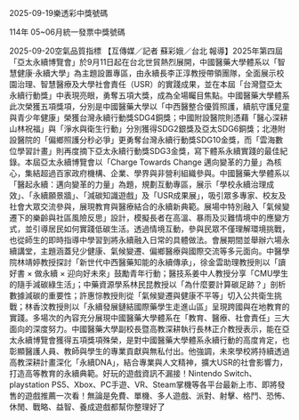 
2025-09-19樂透彩中獎號碼

                                
114年 05~06月統一發票中獎號碼
                             
2025-09-20空氣品質指標
                              【互傳媒／記者 蘇彩娥／台北 報導】2025年第四屆「亞太永續博覽會」於9月11日起在台北世貿熱烈展開，中國醫藥大學體系以「智慧健康‧永續大學」為主題設置專區，由永續長李正淳教授帶領團隊，全面展示校園治理、智慧醫療及大學社會責任（USR）的實踐成果，並在本屆「台灣暨亞太永續行動獎」中表現亮眼，勇奪五項大獎，成為全場矚目焦點。中國醫藥大學體系此次榮獲五項獎項，分別是中國醫藥大學以「中西醫整合優質照護，續航守護兒童與青少年健康」榮獲台灣永續行動獎SDG4銅獎；中國附設醫院則憑藉「醫心深耕山林祝福」與「淨水與衛生行動」分別獲得SDG2銀獎及亞太SDG6銅獎；北港附設醫院的「偏鄉照護分秒必爭」更勇奪台灣永續行動獎SDG10金獎，而「雲海數位學習計畫」則再度摘下亞太永續行動獎SDG3金獎，寫下體系永續實踐的最佳紀錄。本屆亞太永續博覽會以「Charge Towards Change 邁向變革的力量」為核心，集結超過百家政府機構、企業、學界與非營利組織參與。中國醫藥大學體系以「醫起永續：邁向變革的力量」為題，規劃互動專區，展示「學校永續治理成效」、「永續願景牆」、「減碳知識遊戲」及「USR成果展」，吸引眾多專家、校友及社會大眾交流參與，展現教育與醫療結合的永續新典範。展場中特別融入「氣候變遷下的樂齡與社區風險反思」設計，模擬長者在高溫、暴雨及災難情境中的應變方式，並引導居民如何實踐低碳生活。透過情境互動，參與民眾不僅理解環境挑戰，也從師生的即時指導中學習到將永續融入日常的具體做法。會展期間並舉辦六場永續講堂，主題涵蓋兒少健康、氣候變遷、偏鄉醫療與國際交流等多元面向。中醫學院林靖婷教授探討「新世代中西醫藥知能的永續傳承」，徐金雲助理教授則以「讀好書 × 做永續 × 迎向好未來」鼓勵青年行動；醫技系姜中人教授分享「CMU學生的隨手減碳綠生活」；中藥資源學系林民昆教授以「為什麼要計算碳足跡？」剖析數據減碳的重要性；許惠悰教授則從「氣候變遷與健康不平等」切入公共衛生挑戰；林香汶教授則以「永續發展鏈結國際藥學生走進山區」呈現跨國與在地教育的實踐。多場次的內容充分展現中國醫藥大學體系在「教育、醫療、社會責任」三大面向的深度努力。中國醫藥大學副校長暨高教深耕執行長林正介教授表示，能在亞太永續博覽會獲得五項獎項殊榮，是對中國醫藥大學體系永續行動的高度肯定，也彰顯醫護人員、教師與學生的專業貢獻與無私付出。他強調，未來學校將持續透過高教深耕計畫深化「永續DNA」，結合專業與人文精神，擴大USR的社會影響力，打造高等教育的永續典範。好玩的遊戲資訊不漏接！Nintendo Switch、playstation PS5、Xbox、PC手遊、VR、Steam掌機等各平台最新上市、即將發售的遊戲推薦一次看！無論是免費、單機、多人遊戲、派對、射擊、格鬥、恐怖、休閒、戰略、益智、養成遊戲都幫你整理好了